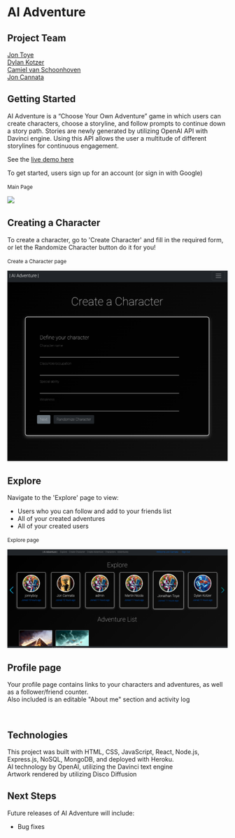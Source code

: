 # AI Adventure

## Project Team

[Jon Toye](https://github.com/jontoye)<br>
[Dylan Kotzer](https://github.com/DKotzer)<br>
[Camiel van Schoonhoven](https://github.com/Runite-Drill)<br>
[Jon Cannata](https://github.com/cannatajon)<br>

## Getting Started

AI Adventure is a “Choose Your Own Adventure” game in which users can create characters, choose a storyline, and follow prompts to continue down a story path. Stories are newly generated by utilizing OpenAI API with Davinci engine. Using this API allows the user a multitude of different storylines for continuous engagement.

See the [live demo here](https://adventure-ai-app.herokuapp.com/)

To get started, users sign up for an account (or sign in with Google)

<p><small>Main Page</small></p>
<img src="screenshots/home.png">
<br>

## Creating a Character

To create a character, go to 'Create Character' and fill in the required form, or let the Randomize Character button do it for you!

<p><small>Create a Character page</small></p>
<img src="screenshots/create-character.png">

## Explore

Navigate to the 'Explore' page to view:
<ul>
<li>Users who you can follow and add to your friends list</li>
<li>All of your created adventures</li>
<li>All of your created users</li>
</ul>

<p><small>Explore page</small></p>
<img src="screenshots/explore.png">

<br>

## Profile page

Your profile page contains links to your characters and adventures, as well as a follower/friend counter.<br>
Also included is an editable "About me" section and activity log

<br>

## Technologies

This project was built with HTML, CSS, JavaScript, React, Node.js, Express.js, NoSQL, MongoDB, and deployed with Heroku.<br>
AI technology by OpenAI, utilizing the Davinci text engine<br>
Artwork rendered by utilizing Disco Diffusion

## Next Steps

Future releases of AI Adventure will include:

<ul>
    <li>Bug fixes</li>
</ul>
